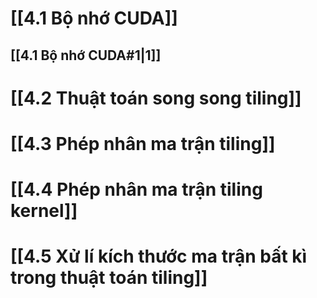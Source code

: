 # [[4.1 Bộ nhớ CUDA]]

## [[4.1 Bộ nhớ CUDA#1|1]]
# [[4.2 Thuật toán song song tiling]]
# [[4.3 Phép nhân ma trận tiling]]
# [[4.4 Phép nhân ma trận tiling kernel]]
# [[4.5 Xử lí kích thước ma trận bất kì trong thuật toán tiling]]